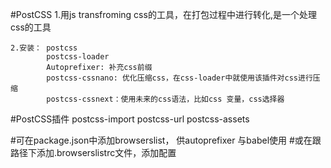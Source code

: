 #PostCSS
    1.用js transfroming css的工具，在打包过程中进行转化,是一个处理css的工具

    2.安装： postcss  
            postcss-loader
            Autoprefixer: 补充css前缀
            postcss-cssnano: 优化压缩css，在css-loader中就使用该插件对css进行压缩
            postcss-cssnext：使用未来的css语法，比如css 变量，css选择器

#PostCSS插件
    postcss-import
    postcss-url
    postcss-assets 

#可在package.json中添加browserslist， 供autoprefixer 与babel使用
#或在跟路径下添加.browserslistrc文件，添加配置